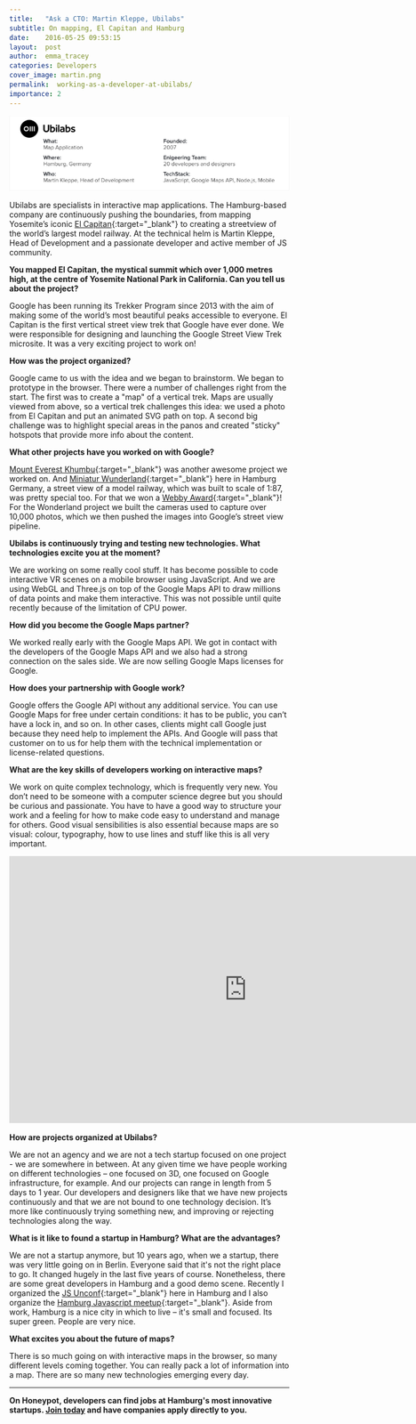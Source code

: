 ```yaml
---
title:   "Ask a CTO: Martin Kleppe, Ubilabs"
subtitle: On mapping, El Capitan and Hamburg
date:    2016-05-25 09:53:15
layout:  post
author:  emma_tracey
categories: Developers
cover_image: martin.png
permalink:  working-as-a-developer-at-ubilabs/
importance: 2
---
```


![ubilabs overview](/assets/images/ubilabs.png)

Ubilabs are specialists in interactive map applications. The Hamburg-based company are continuously pushing the boundaries, from mapping Yosemite’s iconic [El Capitan][1]{:target="_blank"} to creating a streetview of the world’s largest model railway. At the technical helm is Martin Kleppe, Head of Development and a passionate developer and active member of JS community. 

<!--more-->  

**You mapped El Capitan, the mystical summit which over 1,000 metres high, at the centre of Yosemite National Park in California. Can you tell us about the project?**

Google has been running its Trekker Program since 2013 with the aim of making some of the world’s most beautiful peaks accessible to everyone. El Capitan is the first vertical street view trek that Google have ever done. We were responsible for designing and launching the Google Street View Trek microsite. It was a very exciting project to work on!

**How was the project organized?**

Google came to us with the idea and we began to brainstorm. We began to prototype in the browser. There were a number of challenges right from the start. The first was to create a "map" of a vertical trek. Maps are usually viewed from above, so a vertical trek challenges this idea:  we used a photo from El Capitan and put an animated SVG path on top. A second big challenge was to highlight special areas in the panos and created "sticky" hotspots that provide more info about the content.


**What other projects have you worked on with Google?** 

[Mount Everest Khumbu][3]{:target="_blank"}  was another awesome project we worked on. And [Miniatur Wunderland][2]{:target="_blank"}  here in Hamburg Germany, a street view of a model railway, which was built to scale of 1:87, was pretty special too. For that we won a [Webby Award][4]{:target="_blank"}! For the Wonderland project we built the cameras used to capture over 10,000 photos, which we then pushed the images into Google’s street view pipeline. 

**Ubilabs is continuously trying and testing new technologies. What technologies excite you at the moment?** 

We are working on some really cool stuff. It has become possible to code interactive VR scenes on a mobile browser using JavaScript. And we are using WebGL and Three.js on top of the Google Maps API to draw millions of data points and make them interactive. This was not possible until quite recently because of the limitation of CPU power. 

**How did you become the Google Maps partner?** 

We worked really early with the Google Maps API. We got in contact with the developers of the Google Maps API and we also had a strong connection on the sales side. We are now selling Google Maps licenses for Google.


**How does your partnership with Google work?**

Google offers the Google API without any additional service. You can use Google Maps for free under certain conditions: it has to be public, you can’t have a lock in, and so on. In other cases, clients might call Google just because they need help to implement the APIs. And Google will pass that customer on to us for help them with the technical implementation or license-related questions.


**What are the key skills of developers working on interactive maps?**

We work on quite complex technology, which is frequently very new. You don’t need to be someone with a computer science degree but you should be curious and passionate. You have to have a good way to structure your work and a feeling for how to make code easy to understand and manage for others. Good visual sensibilities is also essential because maps are so visual: colour, typography, how to use lines and stuff like this is all very important. 


<iframe width="854" height="480" src="https://www.youtube.com/embed/RTxtiLp1C8Y" frameborder="0" allowfullscreen></iframe>


**How are projects organized at Ubilabs?** 

We are not an agency and we are not a tech startup focused on one project - we are somewhere in between. At any given time we have people working on different technologies – one focused on 3D, one focused on Google infrastructure, for example. And our projects can range in length from 5 days to 1 year. Our developers and designers like that we have new projects continuously and that we are not bound to one technology decision. It’s more like continuously trying something new, and improving or rejecting technologies along the way. 

**What is it like to found a startup in Hamburg? What are the advantages?**

We are not a startup anymore, but 10 years ago, when we a startup, there was very little going on in Berlin. Everyone said that it's not the right place to go. It changed hugely in the last five years of course. Nonetheless, there are some great developers in Hamburg and a  good demo scene. Recently I organized the [JS Unconf][5]{:target="_blank"} here in Hamburg and I also organize the [Hamburg Javascript meetup][6]{:target="_blank"}. Aside from work,  Hamburg is a nice city in which to live – it's small and focused. Its super green. People are very nice.

**What excites you about the future of maps?** 

There is so much going on with interactive maps in the browser, so many different levels coming together. You can really pack a lot of information into a map. There are so many new technologies emerging every day.  
 
* * *

**On Honeypot, developers can find jobs at Hamburg's most innovative startups. [Join today][7] and have companies apply directly to you.**


 
[1]: https://www.google.com/maps/about/behind-the-scenes/streetview/treks/yosemite/
[2]: https://www.google.com/url?q=http://www.google.com/maps/about/behind-the-scenes/streetview/treks/miniatur-wunderland/&sa=D&ust=1464250230867000&usg=AFQjCNFIvbFFJ9LOjaTaLiJGaom3d44EbA 
[3]: https://www.google.com/intl/en/maps/about/behind-the-scenes/streetview/treks/khumbu/ 
[4]: http://webbyawards.com/winners/2016/advertising-media/websites-micro-sites-and-rich-media/tourism-leisure/miniatur-wunderland-trek/ 
[5]: http://2016.jsunconf.eu/
[6]: http://www.meetup.com/hamburg-js/ 
[7]: https://www.honeypot.io/pages/how_does_it_work?utm_source=ubi